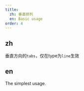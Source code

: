 ```yaml
---
title:
  zh: 垂直排列
  en: Basic usage
order: 4
---
```


## zh

垂直方向的`tabs`，仅在type为`line`生效

## en

The simplest usage.
